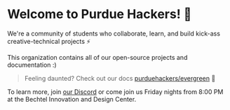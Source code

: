 # Welcome to Purdue Hackers! 💛

We're a community of students who collaborate, learn, and build kick-ass creative-technical projects ⚡️

<!-- <img src="https://raw.githubusercontent.com/purduehackers/site/main/public/img/intro.png" height="400px" /> -->

This organization contains all of our open-source projects and documentation :)

> Feeling daunted? Check out our docs [purduehackers/evergreen](https://github.com/purduehackers/evergreen) 🌲

To learn more, join [our Discord](https://puhack.horse/discord) or come join us Friday nights from 8:00 PM at the Bechtel Innovation and Design Center.
